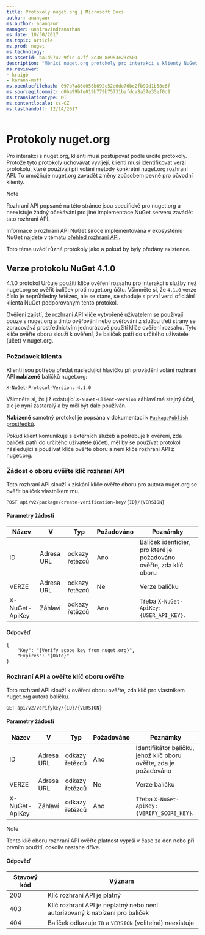 ```yaml
---
title: Protokoly nuget.org | Microsoft Docs
author: anangaur
ms.author: anangaur
manager: unniravindranathan
ms.date: 10/30/2017
ms.topic: article
ms.prod: nuget
ms.technology: 
ms.assetid: ba1d9742-9f1c-42ff-8c30-8e953e23c501
description: "Měnící nuget.org protokoly pro interakci s klienty NuGet."
ms.reviewer:
- kraigb
- karann-msft
ms.openlocfilehash: 097b7a86d056b692c52d6de76bc2fb99d1b58c6f
ms.sourcegitcommit: d0ba99bfe019b779b75731bafdca8a37e35ef0d9
ms.translationtype: MT
ms.contentlocale: cs-CZ
ms.lasthandoff: 12/14/2017
---
```

# <a name="nugetorg-protocols"></a>Protokoly nuget.org

Pro interakci s nuget.org, klienti musí postupovat podle určité protokoly. Protože tyto protokoly uchovávat vyvíjejí, klienti musí identifikovat verzi protokolu, které používají při volání metody konkrétní nuget.org rozhraní API. To umožňuje nuget.org zavádět změny způsobem pevné pro původní klienty.

> [!Note]
> Rozhraní API popsané na této stránce jsou specifické pro nuget.org a neexistuje žádný očekávání pro jiné implementace NuGet serveru zavádět tato rozhraní API. 

Informace o rozhraní API NuGet široce implementována v ekosystému NuGet najdete v tématu [přehled rozhraní API](overview.md).

Toto téma uvádí různé protokoly jako a pokud by byly předány existence.

## <a name="nuget-protocol-version-410"></a>Verze protokolu NuGet 4.1.0

4.1.0 protokol Určuje použití klíče ověření rozsahu pro interakci s služby než nuget.org se ověřit balíček proti nuget.org účtu. Všimněte si, že `4.1.0` verze číslo je neprůhledný řetězec, ale se stane, se shoduje s první verzi oficiální klienta NuGet podporovaným tento protokol.

Ověření zajistí, že rozhraní API klíče vytvořené uživatelem se používají pouze s nuget.org a tímto ověřování nebo ověřování z službu třetí strany se zpracovává prostřednictvím jednorázové použití klíče ověření rozsahu. Tyto klíče ověřte oboru slouží k ověření, že balíček patří do určitého uživatele (účet) v nuget.org.

### <a name="client-requirement"></a>Požadavek klienta

Klienti jsou potřeba předat následující hlavičku při provádění volání rozhraní API **nabízené** balíčků nuget.org:

```
X-NuGet-Protocol-Version: 4.1.0
```

Všimněte si, že již existující `X-NuGet-Client-Version` záhlaví má stejný účel, ale je nyní zastaralý a by měl být dále používán.

**Nabízené** samotný protokol je popsána v dokumentaci k [ `PackagePublish` prostředků](package-publish-resource.md).

Pokud klient komunikuje s externích služeb a potřebuje k ověření, zda balíček patří do určitého uživatele (účet), měl by se používat protokol následující a používat klíče ověřte oboru a není klíče rozhraní API z nuget.org.

### <a name="api-to-request-a-verify-scope-key"></a>Žádost o oboru ověřte klíč rozhraní API

Toto rozhraní API slouží k získání klíče ověřte oboru pro autora nuget.org se ověřit balíček vlastníkem mu.

```
POST api/v2/package/create-verification-key/{ID}/{VERSION}
```

#### <a name="request-parameters"></a>Parametry žádosti

Název           | V     | Typ   | Požadováno | Poznámky
-------------- | ------ | ------ | -------- | -----
ID             | Adresa URL    | odkazy řetězců | Ano      | Balíček identidier, pro které je požadováno ověřte, zda klíč oboru
VERZE        | Adresa URL    | odkazy řetězců | Ne       | Verze balíčku
X-NuGet-ApiKey | Záhlaví | odkazy řetězců | Ano      | Třeba `X-NuGet-ApiKey: {USER_API_KEY}`.

#### <a name="response"></a>Odpověď

```
{
    "Key": "{Verify scope key from nuget.org}",
    "Expires": "{Date}"
}
```

### <a name="api-to-verify-the-verify-scope-key"></a>Rozhraní API a ověřte klíč oboru ověřte

Toto rozhraní API slouží k ověření oboru ověřte, zda klíč pro vlastníkem nuget.org autora balíčku.

```
GET api/v2/verifykey/{ID}/{VERSION}
```

#### <a name="request-parameters"></a>Parametry žádosti

Název           | V     | Typ   | Požadováno | Poznámky
-------------  | ------ | ------ | -------- | -----
ID             | Adresa URL    | odkazy řetězců | Ano      | Identifikátor balíčku, jehož klíč oboru ověřte, zda je požadováno
VERZE        | Adresa URL    | odkazy řetězců | Ne       | Verze balíčku
X-NuGet-ApiKey | Záhlaví | odkazy řetězců | Ano      | Třeba `X-NuGet-ApiKey: {VERIFY_SCOPE_KEY}`.

> [!Note]
> Tento klíč oboru rozhraní API ověřte platnost vyprší v čase za den nebo při prvním použití, cokoliv nastane dříve.

#### <a name="response"></a>Odpověď

Stavový kód | Význam
----------- | -------
200         | Klíč rozhraní API je platný
403         | Klíč rozhraní API je neplatný nebo není autorizovaný k nabízení pro balíček
404         | Balíček odkazuje `ID` a `VERSION` (volitelné) neexistuje
